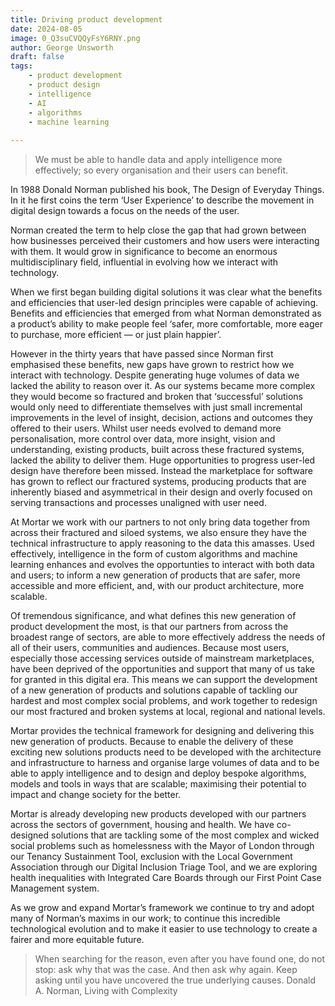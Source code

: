 ```yaml
---
title: Driving product development
date: 2024-08-05
image: 0_Q3suCVQQyFsY6RNY.png
author: George Unsworth
draft: false
tags:
    - product development
    - product design
    - intelligence   
    - AI
    - algorithms 
    - machine learning
    
---
```


> We must be able to handle data and apply intelligence more effectively; so every organisation and their users can benefit.  

In 1988 Donald Norman published his book, The Design of Everyday Things. In it he first coins the term ‘User Experience’ to describe the movement in digital design towards a focus on the needs of the user. 

Norman created the term to help close the gap that had grown between how businesses perceived their customers and how users were interacting with them. It would grow in significance to become an enormous multidisciplinary field, influential in evolving how we interact with technology.

When we first began building digital solutions it was clear what the benefits and efficiencies that user-led design principles were capable of achieving. Benefits and efficiencies that emerged from what Norman demonstrated as a product’s ability to make people feel ‘safer, more comfortable, more eager to purchase, more efficient — or just plain happier’.

However in the thirty years that have passed since Norman first emphasised these benefits, new gaps have grown to restrict how we interact with technology. Despite generating huge volumes of data we lacked the ability to reason over it. As our systems became more complex they would become so fractured and broken that ‘successful’ solutions would only need to differentiate themselves with just small incremental improvements in the level of insight, decision, actions and outcomes they offered to their users. Whilst user needs evolved to demand more personalisation, more control over data, more insight, vision and understanding, existing products, built across these fractured systems, lacked the ability to deliver them. Huge opportunities to progress user-led design have therefore been missed. Instead the marketplace for software has grown to reflect our fractured systems, producing products that are inherently biased and asymmetrical in their design and overly focused on serving transactions and processes unaligned with user need.

At Mortar we work with our partners to not only bring data together from across their fractured and siloed systems, we also ensure they have the technical infrastructure to apply reasoning to the data this amasses. Used effectively, intelligence in the form of custom algorithms and machine learning enhances and evolves the opportunties to interact with both data and users; to inform a new generation of products that are safer, more accessible and more efficient, and, with our product architecture, more scalable. 

Of tremendous significance, and what defines this new generation of product development the most, is that our partners from across the broadest range of sectors, are able to more effectively address the needs of all of their users, communities and audiences. Because most users, especially those accessing services outside of mainstream marketplaces, have been deprived of the opportunities and support that many of us take for granted in this digital era. This means we can support the development of a new generation of products and solutions capable of tackling our hardest and most complex social problems, and work together to redesign our most fractured and broken systems at local, regional and  national levels.    

Mortar provides the technical framework for designing and delivering this new generation of products. Because to enable the delivery of these exciting new solutions products need to be developed with the architecture and infrastructure to harness and organise large volumes of data and to be able to apply intelligence and to design and deploy bespoke algorithms, models and tools in ways that are scalable; maximising their potential to impact and change society for the better. 

Mortar is already developing new products developed with our partners across the sectors of government, housing and health. We have co-designed solutions that are tackling some of the most complex and wicked social problems such as homelessness with the Mayor of London through our Tenancy Sustainment Tool, exclusion with the Local Government Association through our Digital Inclusion Triage Tool, and we are exploring health inequalities with Integrated Care Boards through our First Point Case Management system. 

As we grow and expand Mortar’s framework we continue to try and adopt many of Norman’s maxims in our work; to continue this incredible technological evolution and to make it easier to use technology to create a fairer and more equitable future. 

> When searching for the reason, even after you have found one, do not stop: ask why that was the case. And then ask why again. Keep asking until you have uncovered the true underlying causes.
Donald A. Norman, Living with Complexity
